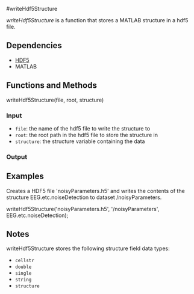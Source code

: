#writeHdf5Structure

*writeHdf5Structure* is a function that stores a MATLAB structure in a hdf5 file. 

## Dependencies
* [HDF5](http://www.hdfgroup.org/HDF5/)
* MATLAB 

## Functions and Methods
writeHdf5Structure(file, root, structure)

### Input
* `file`: the name of the hdf5 file to write the structure to 
* `root`: the root path in the hdf5 file to store the structure in 
* `structure`: the structure variable containing the data

### Output

## Examples

Creates a HDF5 file 'noisyParameters.h5' and writes the contents of the structure EEG.etc.noiseDetection to dataset /noisyParameters.

writeHdf5Structure('noisyParameters.h5', '/noisyParameters', EEG.etc.noiseDetection);

## Notes
writeHdf5Structure stores the following structure field data types:
* `cellstr`
* `double`
* `single`
* `string`
* `structure` 
